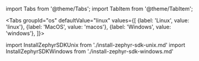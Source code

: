 import Tabs from '@theme/Tabs';
import TabItem from '@theme/TabItem';

<Tabs
groupId="os"
defaultValue="linux"
values={[
{label: 'Linux', value: 'linux'},
{label: 'MacOS', value: 'macos'},
{label: 'Windows', value: 'windows'},
]}>

import InstallZephyrSDKUnix from './install-zephyr-sdk-unix.md'
import InstallZephyrSDKWindows from './install-zephyr-sdk-windows.md'

<TabItem value="linux">
<InstallZephyrSDKUnix/>
</TabItem>

<TabItem value="macos">
<InstallZephyrSDKUnix/>
</TabItem>

<TabItem value="windows">
<InstallZephyrSDKWindows/>
</TabItem>
</Tabs>
